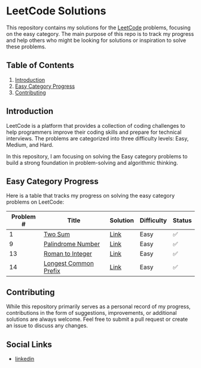 # LeetCode Solutions

This repository contains my solutions for the [LeetCode](https://leetcode.com/) problems, focusing on the easy category. The main purpose of this repo is to track my progress and help others who might be looking for solutions or inspiration to solve these problems.

## Table of Contents

1. [Introduction](#introduction)
2. [Easy Category Progress](#easy-category-progress)
3. [Contributing](#contributing)

## Introduction

LeetCode is a platform that provides a collection of coding challenges to help programmers improve their coding skills and prepare for technical interviews. The problems are categorized into three difficulty levels: Easy, Medium, and Hard.

In this repository, I am focusing on solving the Easy category problems to build a strong foundation in problem-solving and algorithmic thinking.

## Easy Category Progress

Here is a table that tracks my progress on solving the easy category problems on LeetCode:

| Problem # | Title | Solution | Difficulty | Status |
|-----------|-------|----------|------------|--------|
| 1         | [Two Sum](https://leetcode.com/problems/two-sum/) | [Link](https://github.com/AsemDevs/leetcode/blob/master/Easy/1.two-sum.js) | Easy | ✅ |
| 9         | [Palindrome Number](https://leetcode.com/problems/palindrome-number/) | [Link](https://github.com/AsemDevs/leetcode/blob/master/Easy/9.palindrome-number.js) | Easy | ✅ |
| 13         | [Roman to Integer](https://leetcode.com/problems/roman-to-integer/) | [Link](https://github.com/AsemDevs/leetcode/blob/master/Easy/13.roman-to-integer.js) | Easy | ✅ |
| 14         | [Longest Common Prefix](https://leetcode.com/problems/longest-common-prefix/) | [Link](https://github.com/AsemDevs/leetcode/blob/master/Easy/14.longest-common-prefix) | Easy | ✅ |

## Contributing

While this repository primarily serves as a personal record of my progress, contributions in the form of suggestions, improvements, or additional solutions are always welcome. Feel free to submit a pull request or create an issue to discuss any changes.

## Social Links

- [linkedin](https://www.linkedin.com/in/asemhamdi/)